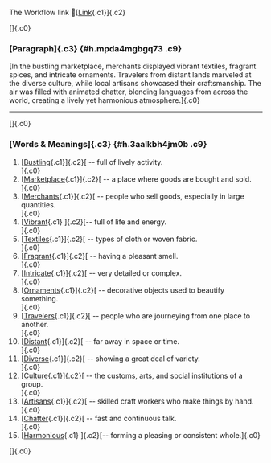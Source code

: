 The Workflow link
👏[[Link](https://www.google.com/url?q=http://www.google.com&sa=D&source=editors&ust=1761374494098062&usg=AOvVaw3EAY6FzDh0Vyac3OsTscOK){.c1}]{.c2}

[]{.c0}

### [Paragraph]{.c3} {#h.mpda4mgbgq73 .c9}

[In the bustling marketplace, merchants displayed vibrant textiles,
fragrant spices, and intricate ornaments. Travelers from distant lands
marveled at the diverse culture, while local artisans showcased their
craftsmanship. The air was filled with animated chatter, blending
languages from across the world, creating a lively yet harmonious
atmosphere.]{.c0}

------------------------------------------------------------------------

[]{.c0}

### [Words & Meanings]{.c3} {#h.3aalkbh4jm0b .c9}

1.  [[Bustling](https://www.google.com/url?q=http://www.google.com&sa=D&source=editors&ust=1761374494099059&usg=AOvVaw1BqGGceboBHJQtZb7LEssw){.c1}]{.c2}[ --
    full of lively activity.\
    ]{.c0}
2.  [[Marketplace](https://www.google.com/url?q=http://www.google.com&sa=D&source=editors&ust=1761374494099326&usg=AOvVaw3dg0X1rfNXgC5VbnZ5rJVW){.c1}]{.c2}[ --
    a place where goods are bought and sold.\
    ]{.c0}
3.  [[Merchants](https://www.google.com/url?q=http://www.google.com&sa=D&source=editors&ust=1761374494099594&usg=AOvVaw2Z-3hhOBJUMzvlW_jO3iE8){.c1}]{.c2}[ --
    people who sell goods, especially in large quantities.\
    ]{.c0}
4.  [[Vibrant](https://www.google.com/url?q=http://www.google.com&sa=D&source=editors&ust=1761374494099816&usg=AOvVaw1HeHNDvY0jglTkEmP7gRZE){.c1}
    ]{.c2}[-- full of life and energy.\
    ]{.c0}
5.  [[Textiles](https://www.google.com/url?q=http://www.google.com&sa=D&source=editors&ust=1761374494100076&usg=AOvVaw2UjOdpGPFfeoUT8OKfaPWL){.c1}]{.c2}[ --
    types of cloth or woven fabric.\
    ]{.c0}
6.  [[Fragrant](https://www.google.com/url?q=http://www.google.com&sa=D&source=editors&ust=1761374494100332&usg=AOvVaw3iEjA4oyQLeopjkK4xQgt-){.c1}]{.c2}[ --
    having a pleasant smell.\
    ]{.c0}
7.  [[Intricate](https://www.google.com/url?q=http://www.google.com&sa=D&source=editors&ust=1761374494100538&usg=AOvVaw30WgdJRa0uAquLStft_jkb){.c1}]{.c2}[ --
    very detailed or complex.\
    ]{.c0}
8.  [[Ornaments](https://www.google.com/url?q=http://www.google.com&sa=D&source=editors&ust=1761374494100722&usg=AOvVaw0h6Kyx-7jZSVIiPr8I_WgW){.c1}]{.c2}[ --
    decorative objects used to beautify something.\
    ]{.c0}
9.  [[Travelers](https://www.google.com/url?q=http://www.google.com&sa=D&source=editors&ust=1761374494100918&usg=AOvVaw37pfmDJ_PE50NmdGE8InAr){.c1}]{.c2}[ --
    people who are journeying from one place to another.\
    ]{.c0}
10. [[Distant](https://www.google.com/url?q=http://www.google.com&sa=D&source=editors&ust=1761374494101129&usg=AOvVaw1tVV3XVDcoW-35nRkBNHWd){.c1}]{.c2}[ --
    far away in space or time.\
    ]{.c0}
11. [[Diverse](https://www.google.com/url?q=http://www.google.com&sa=D&source=editors&ust=1761374494101307&usg=AOvVaw2d8AU8zK3CgMiWTuN0-WtT){.c1}]{.c2}[ --
    showing a great deal of variety.\
    ]{.c0}
12. [[Culture](https://www.google.com/url?q=http://www.google.com&sa=D&source=editors&ust=1761374494101487&usg=AOvVaw00qSCKv3PaQMDFzkZ31Wca){.c1}]{.c2}[ --
    the customs, arts, and social institutions of a group.\
    ]{.c0}
13. [[Artisans](https://www.google.com/url?q=http://www.google.com&sa=D&source=editors&ust=1761374494101703&usg=AOvVaw3y4LNveiEvfqMuiH8jNo9P){.c1}]{.c2}[ --
    skilled craft workers who make things by hand.\
    ]{.c0}
14. [[Chatter](https://www.google.com/url?q=http://www.google.com&sa=D&source=editors&ust=1761374494101900&usg=AOvVaw1JMLADMs0MpIMIfYxUgKIC){.c1}]{.c2}[ --
    fast and continuous talk.\
    ]{.c0}
15. [[Harmonious](https://www.google.com/url?q=http://www.google.com&sa=D&source=editors&ust=1761374494102100&usg=AOvVaw0tL7SWdxPAC6JP7YscXi4u){.c1}
    ]{.c2}[-- forming a pleasing or consistent whole.]{.c0}

[]{.c0}
